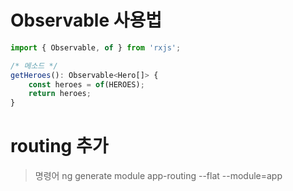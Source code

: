 # Observable 사용법

```typescript
import { Observable, of } from 'rxjs';

/* 메소드 */
getHeroes(): Observable<Hero[]> {
    const heroes = of(HEROES);
    return heroes;
}
```


# routing 추가

> 명령어
> ng generate module app-routing --flat --module=app

